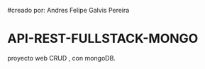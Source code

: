 #creado por:  Andres Felipe Galvis Pereira 


# API-REST-FULLSTACK-MONGO

proyecto web CRUD , con mongoDB.
